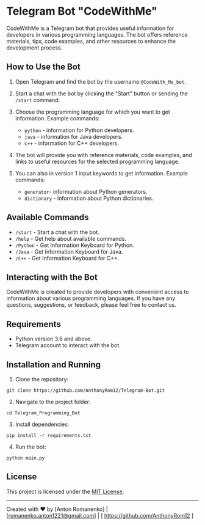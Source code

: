 # Telegram Bot "CodeWithMe"

CodeWithMe is a Telegram bot that provides useful information for developers in various programming languages. The bot offers reference materials, tips, code examples, and other resources to enhance the development process.

## How to Use the Bot

1. Open Telegram and find the bot by the username `@CodeWith_Me_bot`.

2. Start a chat with the bot by clicking the "Start" button or sending the `/start` command.

3. Choose the programming language for which you want to get information. Example commands:
   - `python` - information for Python developers.
   - `java` - information for Java developers.
   - `C++` - information for C++ developers.

4. The bot will provide you with reference materials, code examples, and links to useful resources for the selected programming language.

5. You can also in version 1 input keywords to get information. Example commands:
   - `generator`- information about Python generators.
   - `dictionary` - information about Python dictionaries.

## Available Commands

- `/start` - Start a chat with the bot.
- `/help` - Get help about available commands.
- `/Python` - Get Information Keyboard for Python.
- `/Java` - Get Information Keyboard for Java.
- `/C++` - Get Information Keyboard for C++.

## Interacting with the Bot

CodeWithMe is created to provide developers with convenient access to information about various programming languages. If you have any questions, suggestions, or feedback, please feel free to contact us.

## Requirements

- Python version 3.6 and above.
- Telegram account to interact with the bot.

## Installation and Running

1. Clone the repository:

```git clone https://github.com/AnthonyRom12/Telegram-Bot.git```

2. Navigate to the project folder:

```cd Telegram_Programming_Bot```

3. Install dependencies:

```pip install -r requirements.txt```

4. Run the bot:

```python main.py```


## License

This project is licensed under the [MIT License](LICENSE).

---

Created with ❤️ by [Anton Romanenko] | [romanenko.anton1221@gmail.com] | [ https://github.com/AnthonyRom12 ] 

